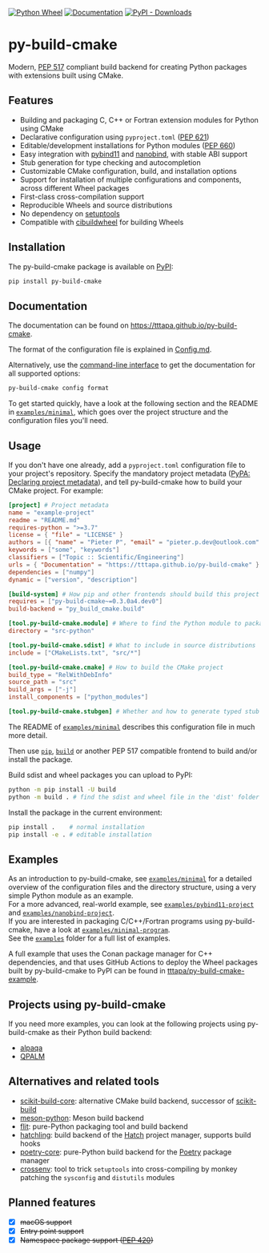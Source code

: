 [![Python Wheel](https://github.com/tttapa/py-build-cmake/actions/workflows/wheel.yml/badge.svg)](https://github.com/tttapa/py-build-cmake/actions/workflows/wheel.yml)
[![Documentation](https://img.shields.io/badge/Documentation-main-blue)](https://tttapa.github.io/py-build-cmake)
[![PyPI - Downloads](https://img.shields.io/pypi/dm/py-build-cmake?label=PyPI)](https://pypi.org/project/py-build-cmake)

# py-build-cmake

Modern, [PEP 517](https://www.python.org/dev/peps/pep-0517/) compliant build
backend for creating Python packages with extensions built using CMake.

## Features

 - Building and packaging C, C++ or Fortran extension modules for Python using CMake
 - Declarative configuration using `pyproject.toml` ([PEP 621](https://www.python.org/dev/peps/pep-0621/))
 - Editable/development installations for Python modules ([PEP 660](https://www.python.org/dev/peps/pep-0660/))
 - Easy integration with [pybind11](https://github.com/pybind/pybind11) and [nanobind](https://github.com/wjakob/nanobind), with stable ABI support
 - Stub generation for type checking and autocompletion
 - Customizable CMake configuration, build, and installation options
 - Support for installation of multiple configurations and components, across different Wheel packages
 - First-class cross-compilation support
 - Reproducible Wheels and source distributions
 - No dependency on [setuptools](https://github.com/pypa/setuptools)
 - Compatible with [cibuildwheel](https://github.com/pypa/cibuildwheel) for building Wheels

## Installation

The py-build-cmake package is available on
[PyPI](https://pypi.org/project/py-build-cmake/):

```sh
pip install py-build-cmake
```

## Documentation

The documentation can be found on <https://tttapa.github.io/py-build-cmake>.

The format of the configuration file is explained in
[Config.md](https://tttapa.github.io/py-build-cmake/Config.html).

Alternatively, use the [command-line interface](https://tttapa.github.io/py-build-cmake/CLI.html)
to get the documentation for all supported options:
```sh
py-build-cmake config format
```

To get started quickly, have a look at the following section and the README in
[`examples/minimal`](https://github.com/tttapa/py-build-cmake/tree/main/examples/minimal),
which goes over the project structure and the configuration files you'll need.

## Usage

If you don't have one already, add a `pyproject.toml` configuration file to your
project's repository. Specify the mandatory project metadata ([PyPA: Declaring project metadata](https://packaging.python.org/en/latest/specifications/declaring-project-metadata)),
and tell py-build-cmake how to build your CMake project. For example:

```toml
[project] # Project metadata
name = "example-project"
readme = "README.md"
requires-python = ">=3.7"
license = { "file" = "LICENSE" }
authors = [{ "name" = "Pieter P", "email" = "pieter.p.dev@outlook.com" }]
keywords = ["some", "keywords"]
classifiers = ["Topic :: Scientific/Engineering"]
urls = { "Documentation" = "https://tttapa.github.io/py-build-cmake" }
dependencies = ["numpy"]
dynamic = ["version", "description"]

[build-system] # How pip and other frontends should build this project
requires = ["py-build-cmake~=0.3.0a4.dev0"]
build-backend = "py_build_cmake.build"

[tool.py-build-cmake.module] # Where to find the Python module to package
directory = "src-python"

[tool.py-build-cmake.sdist] # What to include in source distributions
include = ["CMakeLists.txt", "src/*"]

[tool.py-build-cmake.cmake] # How to build the CMake project
build_type = "RelWithDebInfo"
source_path = "src"
build_args = ["-j"]
install_components = ["python_modules"]

[tool.py-build-cmake.stubgen] # Whether and how to generate typed stub files
```
The README of [`examples/minimal`](https://github.com/tttapa/py-build-cmake/tree/main/examples/minimal)
describes this configuration file in much more detail.

Then use [`pip`](https://github.com/pypa/pip), [`build`](https://github.com/pypa/build)
or another PEP 517 compatible frontend to build and/or install the package.

Build sdist and wheel packages you can upload to PyPI:
```sh
python -m pip install -U build
python -m build . # find the sdist and wheel file in the 'dist' folder
```

Install the package in the current environment:
```sh
pip install .    # normal installation
pip install -e . # editable installation
```

## Examples

As an introduction to py-build-cmake, see [`examples/minimal`](https://github.com/tttapa/py-build-cmake/tree/main/examples/minimal)
for a detailed overview of the configuration files and the directory structure,
using a very simple Python module as an example.  
For a more advanced, real-world example, see [`examples/pybind11-project`](https://github.com/tttapa/py-build-cmake/tree/main/examples/pybind11-project)
and [`examples/nanobind-project`](https://github.com/tttapa/py-build-cmake/tree/main/examples/nanobind-project).  
If you are interested in packaging C/C++/Fortran programs using py-build-cmake,
have a look at [`examples/minimal-program`](https://github.com/tttapa/py-build-cmake/tree/main/examples/minimal-program).  
See the [`examples`](https://github.com/tttapa/py-build-cmake/tree/main/examples) folder for a full list of examples.

A full example that uses the Conan package manager for C++ dependencies, and
that uses GitHub Actions to deploy the Wheel packages built by py-build-cmake
to PyPI can be found in [tttapa/py-build-cmake-example](https://github.com/tttapa/py-build-cmake-example).

## Projects using py-build-cmake

If you need more examples, you can look at the following projects using
py-build-cmake as their Python build backend:

- [alpaqa](https://github.com/kul-optec/alpaqa/tree/develop)
- [QPALM](https://github.com/kul-optec/QPALM)

## Alternatives and related tools

- [scikit-build-core](https://github.com/scikit-build/scikit-build-core): alternative CMake build backend, successor of [scikit-build](https://github.com/scikit-build/scikit-build)
- [meson-python](https://github.com/mesonbuild/meson-python): Meson build backend
- [flit](https://github.com/pypa/flit): pure-Python packaging tool and build backend
- [hatchling](https://hatch.pypa.io/latest/config/build/#build-system): build backend of the [Hatch](https://hatch.pypa.io/latest/) project manager, supports build hooks
- [poetry-core](https://python-poetry.org/docs/pyproject/#poetry-and-pep-517): pure-Python build backend for the [Poetry](https://python-poetry.org/) package manager
- [crossenv](https://github.com/benfogle/crossenv): tool to trick `setuptools` into cross-compiling by monkey patching the `sysconfig` and `distutils` modules

## Planned features

 - [x] ~~macOS support~~
 - [x] ~~Entry point support~~
 - [x] ~~Namespace package support ([PEP 420](https://www.python.org/dev/peps/pep-0420/))~~
